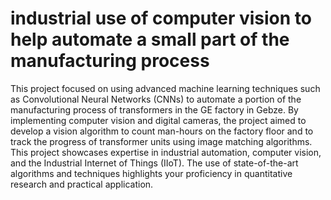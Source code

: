 # industrial use of computer vision to help automate a small part of the manufacturing process

  This project focused on using advanced machine learning techniques such as Convolutional Neural Networks (CNNs) to automate a portion of the manufacturing process of transformers in the GE factory in Gebze. By implementing computer vision and digital cameras, the project aimed to develop a vision algorithm to count man-hours on the factory floor and to track the progress of transformer units using image matching algorithms. This project showcases expertise in industrial automation, computer vision, and the Industrial Internet of Things (IIoT). The use of state-of-the-art algorithms and techniques highlights your proficiency in quantitative research and practical application.
